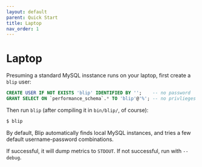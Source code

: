```yaml
---
layout: default
parent: Quick Start
title: Laptop
nav_order: 1
---
```


# Laptop

Presuming a standard MySQL insstance runs on your laptop, first create a `blip` user:

```sql
CREATE USER IF NOT EXISTS 'blip' IDENTIFIED BY '';    -- no password
GRANT SELECT ON `performance_schema`.* TO 'blip'@'%'; -- no privlieges
```

Then run `blip` (after compiling it in `bin/blip/`, of course):

```sh
$ blip
```

By default, Blip automatically finds local MySQL instances, and tries a few default username-password combinations.

If successful, it will dump metrics to `STDOUT`.
If not successful, run with `--debug`.
